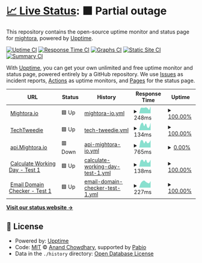 # [📈 Live Status](https://mightora.github.io/status): <!--live status--> **🟧 Partial outage**

This repository contains the open-source uptime monitor and status page for [mightora](https://mightora.io/), powered by [Upptime](https://github.com/upptime/upptime).

[![Uptime CI](https://github.com/mightora/status/workflows/Uptime%20CI/badge.svg)](https://github.com/mightora/status/actions?query=workflow%3A%22Uptime+CI%22)
[![Response Time CI](https://github.com/mightora/status/workflows/Response%20Time%20CI/badge.svg)](https://github.com/mightora/status/actions?query=workflow%3A%22Response+Time+CI%22)
[![Graphs CI](https://github.com/mightora/status/workflows/Graphs%20CI/badge.svg)](https://github.com/mightora/status/actions?query=workflow%3A%22Graphs+CI%22)
[![Static Site CI](https://github.com/mightora/status/workflows/Static%20Site%20CI/badge.svg)](https://github.com/mightora/status/actions?query=workflow%3A%22Static+Site+CI%22)
[![Summary CI](https://github.com/mightora/status/workflows/Summary%20CI/badge.svg)](https://github.com/mightora/status/actions?query=workflow%3A%22Summary+CI%22)

With [Upptime](https://upptime.js.org), you can get your own unlimited and free uptime monitor and status page, powered entirely by a GitHub repository. We use [Issues](https://github.com/mightora/status/issues) as incident reports, [Actions](https://github.com/mightora/status/actions) as uptime monitors, and [Pages](https://mightora.github.io/status) for the status page.

<!--start: status pages-->
<!-- This summary is generated by Upptime (https://github.com/upptime/upptime) -->
<!-- Do not edit this manually, your changes will be overwritten -->
<!-- prettier-ignore -->
| URL | Status | History | Response Time | Uptime |
| --- | ------ | ------- | ------------- | ------ |
| <img alt="" src="https://icons.duckduckgo.com/ip3/mightora.io.ico" height="13"> [Mightora.io](https://mightora.io) | 🟩 Up | [mightora-io.yml](https://github.com/mightora/status/commits/HEAD/history/mightora-io.yml) | <details><summary><img alt="Response time graph" src="./graphs/mightora-io/response-time-week.png" height="20"> 248ms</summary><br><a href="https://status.mightora.io/history/mightora-io"><img alt="Response time 232" src="https://img.shields.io/endpoint?url=https%3A%2F%2Fraw.githubusercontent.com%2Fmightora%2Fstatus%2FHEAD%2Fapi%2Fmightora-io%2Fresponse-time.json"></a><br><a href="https://status.mightora.io/history/mightora-io"><img alt="24-hour response time 244" src="https://img.shields.io/endpoint?url=https%3A%2F%2Fraw.githubusercontent.com%2Fmightora%2Fstatus%2FHEAD%2Fapi%2Fmightora-io%2Fresponse-time-day.json"></a><br><a href="https://status.mightora.io/history/mightora-io"><img alt="7-day response time 248" src="https://img.shields.io/endpoint?url=https%3A%2F%2Fraw.githubusercontent.com%2Fmightora%2Fstatus%2FHEAD%2Fapi%2Fmightora-io%2Fresponse-time-week.json"></a><br><a href="https://status.mightora.io/history/mightora-io"><img alt="30-day response time 230" src="https://img.shields.io/endpoint?url=https%3A%2F%2Fraw.githubusercontent.com%2Fmightora%2Fstatus%2FHEAD%2Fapi%2Fmightora-io%2Fresponse-time-month.json"></a><br><a href="https://status.mightora.io/history/mightora-io"><img alt="1-year response time 232" src="https://img.shields.io/endpoint?url=https%3A%2F%2Fraw.githubusercontent.com%2Fmightora%2Fstatus%2FHEAD%2Fapi%2Fmightora-io%2Fresponse-time-year.json"></a></details> | <details><summary><a href="https://status.mightora.io/history/mightora-io">100.00%</a></summary><a href="https://status.mightora.io/history/mightora-io"><img alt="All-time uptime 100.00%" src="https://img.shields.io/endpoint?url=https%3A%2F%2Fraw.githubusercontent.com%2Fmightora%2Fstatus%2FHEAD%2Fapi%2Fmightora-io%2Fuptime.json"></a><br><a href="https://status.mightora.io/history/mightora-io"><img alt="24-hour uptime 100.00%" src="https://img.shields.io/endpoint?url=https%3A%2F%2Fraw.githubusercontent.com%2Fmightora%2Fstatus%2FHEAD%2Fapi%2Fmightora-io%2Fuptime-day.json"></a><br><a href="https://status.mightora.io/history/mightora-io"><img alt="7-day uptime 100.00%" src="https://img.shields.io/endpoint?url=https%3A%2F%2Fraw.githubusercontent.com%2Fmightora%2Fstatus%2FHEAD%2Fapi%2Fmightora-io%2Fuptime-week.json"></a><br><a href="https://status.mightora.io/history/mightora-io"><img alt="30-day uptime 100.00%" src="https://img.shields.io/endpoint?url=https%3A%2F%2Fraw.githubusercontent.com%2Fmightora%2Fstatus%2FHEAD%2Fapi%2Fmightora-io%2Fuptime-month.json"></a><br><a href="https://status.mightora.io/history/mightora-io"><img alt="1-year uptime 100.00%" src="https://img.shields.io/endpoint?url=https%3A%2F%2Fraw.githubusercontent.com%2Fmightora%2Fstatus%2FHEAD%2Fapi%2Fmightora-io%2Fuptime-year.json"></a></details>
| <img alt="" src="https://icons.duckduckgo.com/ip3/techtweedie.github.io.ico" height="13"> [TechTweedie](https://techtweedie.github.io) | 🟩 Up | [tech-tweedie.yml](https://github.com/mightora/status/commits/HEAD/history/tech-tweedie.yml) | <details><summary><img alt="Response time graph" src="./graphs/tech-tweedie/response-time-week.png" height="20"> 134ms</summary><br><a href="https://status.mightora.io/history/tech-tweedie"><img alt="Response time 133" src="https://img.shields.io/endpoint?url=https%3A%2F%2Fraw.githubusercontent.com%2Fmightora%2Fstatus%2FHEAD%2Fapi%2Ftech-tweedie%2Fresponse-time.json"></a><br><a href="https://status.mightora.io/history/tech-tweedie"><img alt="24-hour response time 129" src="https://img.shields.io/endpoint?url=https%3A%2F%2Fraw.githubusercontent.com%2Fmightora%2Fstatus%2FHEAD%2Fapi%2Ftech-tweedie%2Fresponse-time-day.json"></a><br><a href="https://status.mightora.io/history/tech-tweedie"><img alt="7-day response time 134" src="https://img.shields.io/endpoint?url=https%3A%2F%2Fraw.githubusercontent.com%2Fmightora%2Fstatus%2FHEAD%2Fapi%2Ftech-tweedie%2Fresponse-time-week.json"></a><br><a href="https://status.mightora.io/history/tech-tweedie"><img alt="30-day response time 131" src="https://img.shields.io/endpoint?url=https%3A%2F%2Fraw.githubusercontent.com%2Fmightora%2Fstatus%2FHEAD%2Fapi%2Ftech-tweedie%2Fresponse-time-month.json"></a><br><a href="https://status.mightora.io/history/tech-tweedie"><img alt="1-year response time 133" src="https://img.shields.io/endpoint?url=https%3A%2F%2Fraw.githubusercontent.com%2Fmightora%2Fstatus%2FHEAD%2Fapi%2Ftech-tweedie%2Fresponse-time-year.json"></a></details> | <details><summary><a href="https://status.mightora.io/history/tech-tweedie">100.00%</a></summary><a href="https://status.mightora.io/history/tech-tweedie"><img alt="All-time uptime 100.00%" src="https://img.shields.io/endpoint?url=https%3A%2F%2Fraw.githubusercontent.com%2Fmightora%2Fstatus%2FHEAD%2Fapi%2Ftech-tweedie%2Fuptime.json"></a><br><a href="https://status.mightora.io/history/tech-tweedie"><img alt="24-hour uptime 100.00%" src="https://img.shields.io/endpoint?url=https%3A%2F%2Fraw.githubusercontent.com%2Fmightora%2Fstatus%2FHEAD%2Fapi%2Ftech-tweedie%2Fuptime-day.json"></a><br><a href="https://status.mightora.io/history/tech-tweedie"><img alt="7-day uptime 100.00%" src="https://img.shields.io/endpoint?url=https%3A%2F%2Fraw.githubusercontent.com%2Fmightora%2Fstatus%2FHEAD%2Fapi%2Ftech-tweedie%2Fuptime-week.json"></a><br><a href="https://status.mightora.io/history/tech-tweedie"><img alt="30-day uptime 100.00%" src="https://img.shields.io/endpoint?url=https%3A%2F%2Fraw.githubusercontent.com%2Fmightora%2Fstatus%2FHEAD%2Fapi%2Ftech-tweedie%2Fuptime-month.json"></a><br><a href="https://status.mightora.io/history/tech-tweedie"><img alt="1-year uptime 100.00%" src="https://img.shields.io/endpoint?url=https%3A%2F%2Fraw.githubusercontent.com%2Fmightora%2Fstatus%2FHEAD%2Fapi%2Ftech-tweedie%2Fuptime-year.json"></a></details>
| <img alt="" src="https://icons.duckduckgo.com/ip3/api.mightora.io.ico" height="13"> [api.Mightora.io](https://api.mightora.io) | 🟥 Down | [api-mightora-io.yml](https://github.com/mightora/status/commits/HEAD/history/api-mightora-io.yml) | <details><summary><img alt="Response time graph" src="./graphs/api-mightora-io/response-time-week.png" height="20"> 765ms</summary><br><a href="https://status.mightora.io/history/api-mightora-io"><img alt="Response time 725" src="https://img.shields.io/endpoint?url=https%3A%2F%2Fraw.githubusercontent.com%2Fmightora%2Fstatus%2FHEAD%2Fapi%2Fapi-mightora-io%2Fresponse-time.json"></a><br><a href="https://status.mightora.io/history/api-mightora-io"><img alt="24-hour response time 891" src="https://img.shields.io/endpoint?url=https%3A%2F%2Fraw.githubusercontent.com%2Fmightora%2Fstatus%2FHEAD%2Fapi%2Fapi-mightora-io%2Fresponse-time-day.json"></a><br><a href="https://status.mightora.io/history/api-mightora-io"><img alt="7-day response time 765" src="https://img.shields.io/endpoint?url=https%3A%2F%2Fraw.githubusercontent.com%2Fmightora%2Fstatus%2FHEAD%2Fapi%2Fapi-mightora-io%2Fresponse-time-week.json"></a><br><a href="https://status.mightora.io/history/api-mightora-io"><img alt="30-day response time 722" src="https://img.shields.io/endpoint?url=https%3A%2F%2Fraw.githubusercontent.com%2Fmightora%2Fstatus%2FHEAD%2Fapi%2Fapi-mightora-io%2Fresponse-time-month.json"></a><br><a href="https://status.mightora.io/history/api-mightora-io"><img alt="1-year response time 725" src="https://img.shields.io/endpoint?url=https%3A%2F%2Fraw.githubusercontent.com%2Fmightora%2Fstatus%2FHEAD%2Fapi%2Fapi-mightora-io%2Fresponse-time-year.json"></a></details> | <details><summary><a href="https://status.mightora.io/history/api-mightora-io">0.00%</a></summary><a href="https://status.mightora.io/history/api-mightora-io"><img alt="All-time uptime 0.00%" src="https://img.shields.io/endpoint?url=https%3A%2F%2Fraw.githubusercontent.com%2Fmightora%2Fstatus%2FHEAD%2Fapi%2Fapi-mightora-io%2Fuptime.json"></a><br><a href="https://status.mightora.io/history/api-mightora-io"><img alt="24-hour uptime 0.00%" src="https://img.shields.io/endpoint?url=https%3A%2F%2Fraw.githubusercontent.com%2Fmightora%2Fstatus%2FHEAD%2Fapi%2Fapi-mightora-io%2Fuptime-day.json"></a><br><a href="https://status.mightora.io/history/api-mightora-io"><img alt="7-day uptime 0.00%" src="https://img.shields.io/endpoint?url=https%3A%2F%2Fraw.githubusercontent.com%2Fmightora%2Fstatus%2FHEAD%2Fapi%2Fapi-mightora-io%2Fuptime-week.json"></a><br><a href="https://status.mightora.io/history/api-mightora-io"><img alt="30-day uptime 1.38%" src="https://img.shields.io/endpoint?url=https%3A%2F%2Fraw.githubusercontent.com%2Fmightora%2Fstatus%2FHEAD%2Fapi%2Fapi-mightora-io%2Fuptime-month.json"></a><br><a href="https://status.mightora.io/history/api-mightora-io"><img alt="1-year uptime 0.00%" src="https://img.shields.io/endpoint?url=https%3A%2F%2Fraw.githubusercontent.com%2Fmightora%2Fstatus%2FHEAD%2Fapi%2Fapi-mightora-io%2Fuptime-year.json"></a></details>
| <img alt="" src="https://icons.duckduckgo.com/ip3/api.mightora.io.ico" height="13"> [Calculate Working Day - Test 1](https://api.mightora.io/calculate-working-day/combined/?working_days=1,2,3&date=2022-12-23&x_working_days=6) | 🟩 Up | [calculate-working-day-test-1.yml](https://github.com/mightora/status/commits/HEAD/history/calculate-working-day-test-1.yml) | <details><summary><img alt="Response time graph" src="./graphs/calculate-working-day-test-1/response-time-week.png" height="20"> 138ms</summary><br><a href="https://status.mightora.io/history/calculate-working-day-test-1"><img alt="Response time 132" src="https://img.shields.io/endpoint?url=https%3A%2F%2Fraw.githubusercontent.com%2Fmightora%2Fstatus%2FHEAD%2Fapi%2Fcalculate-working-day-test-1%2Fresponse-time.json"></a><br><a href="https://status.mightora.io/history/calculate-working-day-test-1"><img alt="24-hour response time 176" src="https://img.shields.io/endpoint?url=https%3A%2F%2Fraw.githubusercontent.com%2Fmightora%2Fstatus%2FHEAD%2Fapi%2Fcalculate-working-day-test-1%2Fresponse-time-day.json"></a><br><a href="https://status.mightora.io/history/calculate-working-day-test-1"><img alt="7-day response time 138" src="https://img.shields.io/endpoint?url=https%3A%2F%2Fraw.githubusercontent.com%2Fmightora%2Fstatus%2FHEAD%2Fapi%2Fcalculate-working-day-test-1%2Fresponse-time-week.json"></a><br><a href="https://status.mightora.io/history/calculate-working-day-test-1"><img alt="30-day response time 128" src="https://img.shields.io/endpoint?url=https%3A%2F%2Fraw.githubusercontent.com%2Fmightora%2Fstatus%2FHEAD%2Fapi%2Fcalculate-working-day-test-1%2Fresponse-time-month.json"></a><br><a href="https://status.mightora.io/history/calculate-working-day-test-1"><img alt="1-year response time 132" src="https://img.shields.io/endpoint?url=https%3A%2F%2Fraw.githubusercontent.com%2Fmightora%2Fstatus%2FHEAD%2Fapi%2Fcalculate-working-day-test-1%2Fresponse-time-year.json"></a></details> | <details><summary><a href="https://status.mightora.io/history/calculate-working-day-test-1">100.00%</a></summary><a href="https://status.mightora.io/history/calculate-working-day-test-1"><img alt="All-time uptime 99.94%" src="https://img.shields.io/endpoint?url=https%3A%2F%2Fraw.githubusercontent.com%2Fmightora%2Fstatus%2FHEAD%2Fapi%2Fcalculate-working-day-test-1%2Fuptime.json"></a><br><a href="https://status.mightora.io/history/calculate-working-day-test-1"><img alt="24-hour uptime 100.00%" src="https://img.shields.io/endpoint?url=https%3A%2F%2Fraw.githubusercontent.com%2Fmightora%2Fstatus%2FHEAD%2Fapi%2Fcalculate-working-day-test-1%2Fuptime-day.json"></a><br><a href="https://status.mightora.io/history/calculate-working-day-test-1"><img alt="7-day uptime 100.00%" src="https://img.shields.io/endpoint?url=https%3A%2F%2Fraw.githubusercontent.com%2Fmightora%2Fstatus%2FHEAD%2Fapi%2Fcalculate-working-day-test-1%2Fuptime-week.json"></a><br><a href="https://status.mightora.io/history/calculate-working-day-test-1"><img alt="30-day uptime 100.00%" src="https://img.shields.io/endpoint?url=https%3A%2F%2Fraw.githubusercontent.com%2Fmightora%2Fstatus%2FHEAD%2Fapi%2Fcalculate-working-day-test-1%2Fuptime-month.json"></a><br><a href="https://status.mightora.io/history/calculate-working-day-test-1"><img alt="1-year uptime 99.94%" src="https://img.shields.io/endpoint?url=https%3A%2F%2Fraw.githubusercontent.com%2Fmightora%2Fstatus%2FHEAD%2Fapi%2Fcalculate-working-day-test-1%2Fuptime-year.json"></a></details>
| <img alt="" src="https://icons.duckduckgo.com/ip3/api.mightora.io.ico" height="13"> [Email Domain Checker - Test 1](https://api.mightora.io/emailDomainChecker/checkDomain/?domain=bbc.co.uk) | 🟩 Up | [email-domain-checker-test-1.yml](https://github.com/mightora/status/commits/HEAD/history/email-domain-checker-test-1.yml) | <details><summary><img alt="Response time graph" src="./graphs/email-domain-checker-test-1/response-time-week.png" height="20"> 227ms</summary><br><a href="https://status.mightora.io/history/email-domain-checker-test-1"><img alt="Response time 206" src="https://img.shields.io/endpoint?url=https%3A%2F%2Fraw.githubusercontent.com%2Fmightora%2Fstatus%2FHEAD%2Fapi%2Femail-domain-checker-test-1%2Fresponse-time.json"></a><br><a href="https://status.mightora.io/history/email-domain-checker-test-1"><img alt="24-hour response time 216" src="https://img.shields.io/endpoint?url=https%3A%2F%2Fraw.githubusercontent.com%2Fmightora%2Fstatus%2FHEAD%2Fapi%2Femail-domain-checker-test-1%2Fresponse-time-day.json"></a><br><a href="https://status.mightora.io/history/email-domain-checker-test-1"><img alt="7-day response time 227" src="https://img.shields.io/endpoint?url=https%3A%2F%2Fraw.githubusercontent.com%2Fmightora%2Fstatus%2FHEAD%2Fapi%2Femail-domain-checker-test-1%2Fresponse-time-week.json"></a><br><a href="https://status.mightora.io/history/email-domain-checker-test-1"><img alt="30-day response time 208" src="https://img.shields.io/endpoint?url=https%3A%2F%2Fraw.githubusercontent.com%2Fmightora%2Fstatus%2FHEAD%2Fapi%2Femail-domain-checker-test-1%2Fresponse-time-month.json"></a><br><a href="https://status.mightora.io/history/email-domain-checker-test-1"><img alt="1-year response time 206" src="https://img.shields.io/endpoint?url=https%3A%2F%2Fraw.githubusercontent.com%2Fmightora%2Fstatus%2FHEAD%2Fapi%2Femail-domain-checker-test-1%2Fresponse-time-year.json"></a></details> | <details><summary><a href="https://status.mightora.io/history/email-domain-checker-test-1">100.00%</a></summary><a href="https://status.mightora.io/history/email-domain-checker-test-1"><img alt="All-time uptime 99.98%" src="https://img.shields.io/endpoint?url=https%3A%2F%2Fraw.githubusercontent.com%2Fmightora%2Fstatus%2FHEAD%2Fapi%2Femail-domain-checker-test-1%2Fuptime.json"></a><br><a href="https://status.mightora.io/history/email-domain-checker-test-1"><img alt="24-hour uptime 100.00%" src="https://img.shields.io/endpoint?url=https%3A%2F%2Fraw.githubusercontent.com%2Fmightora%2Fstatus%2FHEAD%2Fapi%2Femail-domain-checker-test-1%2Fuptime-day.json"></a><br><a href="https://status.mightora.io/history/email-domain-checker-test-1"><img alt="7-day uptime 100.00%" src="https://img.shields.io/endpoint?url=https%3A%2F%2Fraw.githubusercontent.com%2Fmightora%2Fstatus%2FHEAD%2Fapi%2Femail-domain-checker-test-1%2Fuptime-week.json"></a><br><a href="https://status.mightora.io/history/email-domain-checker-test-1"><img alt="30-day uptime 100.00%" src="https://img.shields.io/endpoint?url=https%3A%2F%2Fraw.githubusercontent.com%2Fmightora%2Fstatus%2FHEAD%2Fapi%2Femail-domain-checker-test-1%2Fuptime-month.json"></a><br><a href="https://status.mightora.io/history/email-domain-checker-test-1"><img alt="1-year uptime 99.98%" src="https://img.shields.io/endpoint?url=https%3A%2F%2Fraw.githubusercontent.com%2Fmightora%2Fstatus%2FHEAD%2Fapi%2Femail-domain-checker-test-1%2Fuptime-year.json"></a></details>

<!--end: status pages-->

[**Visit our status website →**](https://mightora.github.io/status)

## 📄 License

- Powered by: [Upptime](https://github.com/upptime/upptime)
- Code: [MIT](./LICENSE) © [Anand Chowdhary](https://anandchowdhary.com), supported by [Pabio](https://pabio.com)
- Data in the `./history` directory: [Open Database License](https://opendatacommons.org/licenses/odbl/1-0/)
